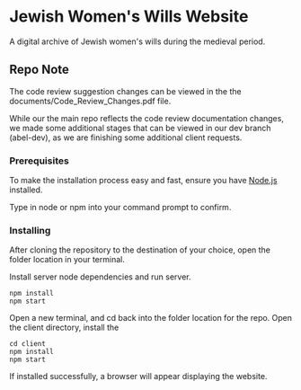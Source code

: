 # Jewish Women's Wills Website

A digital archive of Jewish women's wills during the medieval period.  

## Repo Note

The code review suggestion changes can be viewed in the the documents/Code_Review_Changes.pdf file. 

While our the main repo reflects the code review documentation changes, we made some additional stages that can be viewed in our dev branch (abel-dev), as we are finishing some additional client requests. 

### Prerequisites

To make the installation process easy and fast, ensure you have [Node.js](https://nodejs.org/en/download/) installed.

Type in node or npm into your command prompt to confirm. 

### Installing

After cloning the repository to the destination of your choice, open the folder location in your terminal.

Install server node dependencies and run server.
```
npm install
npm start
```

Open a new terminal, and cd back into the folder location for the repo.
Open the client directory, install the 
```
cd client
npm install 
npm start
```

If installed successfully, a browser will appear displaying the website.
